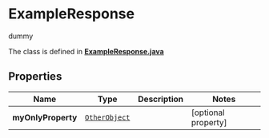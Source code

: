

# ExampleResponse

dummy

The class is defined in **[ExampleResponse.java](../../src/main/java/org/openapitools/model/ExampleResponse.java)**

## Properties

Name | Type | Description | Notes
------------ | ------------- | ------------- | -------------
**myOnlyProperty** | [`OtherObject`](OtherObject.md) |  |  [optional property]



